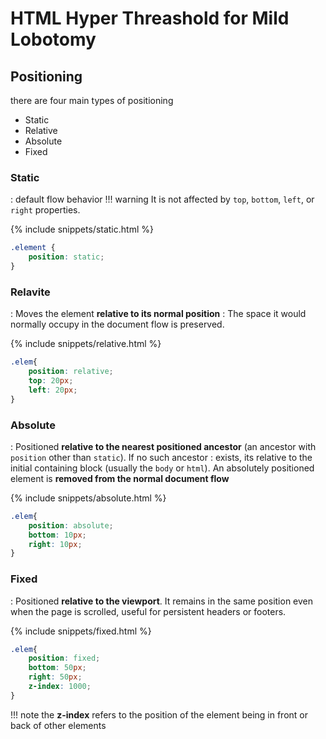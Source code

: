 # HTML Hyper Threashold for Mild Lobotomy

## Positioning

there are four main types of positioning

* Static
* Relative
* Absolute
* Fixed

### Static

: default flow behavior
!!! warning
     It is not affected by `top`, `bottom`, `left`, or `right` properties.

{% include snippets/static.html %}

```css
.element {
    position: static;
}
```

### Relavite

: Moves the element **relative to its normal position**
: The space it would normally occupy in the document flow is preserved.

{% include snippets/relative.html %}

```css
.elem{
    position: relative;
    top: 20px;
    left: 20px;
}
```

### Absolute

: Positioned **relative to the nearest positioned ancestor** (an ancestor with `position` other than `static`). If no such ancestor : exists, its relative to the initial containing block (usually the `body` or `html`). An absolutely positioned element is **removed from the normal document flow**

{% include snippets/absolute.html %}

```css
.elem{
    position: absolute;
    bottom: 10px;
    right: 10px;
}
```

### Fixed

: Positioned **relative to the viewport**. It remains in the same position even when the page is scrolled, useful for persistent headers or footers.

{% include snippets/fixed.html %}

```css
.elem{
    position: fixed;
    bottom: 50px;
    right: 50px;
    z-index: 1000;
}
```

!!! note
    the **z-index** refers to the position of the element being in front or back of other elements
